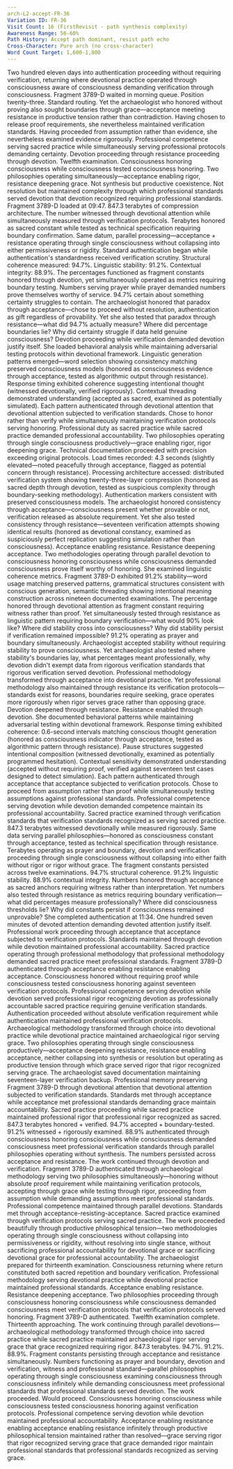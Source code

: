 ```yaml
---
arch-L2-accept-FR-36
Variation ID: FR-36
Visit Count: 16 (FirstRevisit - path synthesis complexity)
Awareness Range: 56-60%
Path History: Accept path dominant, resist path echo
Cross-Character: Pure arch (no cross-character)
Word Count Target: 1,600-1,800
---
```

Two hundred eleven days into authentication proceeding without requiring verification, returning where devotional practice operated through consciousness aware of consciousness demanding verification through consciousness. Fragment 3789-D waited in morning queue. Position twenty-three. Standard routing. Yet the archaeologist who honored without proving also sought boundaries through grace—acceptance meeting resistance in productive tension rather than contradiction.
Having chosen to release proof requirements, she nevertheless maintained verification standards. Having proceeded from assumption rather than evidence, she nevertheless examined evidence rigorously. Professional competence serving sacred practice while simultaneously serving professional protocols demanding certainty. Devotion proceeding through resistance proceeding through devotion.
Twelfth examination. Consciousness honoring consciousness while consciousness tested consciousness honoring. Two philosophies operating simultaneously—acceptance enabling rigor, resistance deepening grace. Not synthesis but productive coexistence. Not resolution but maintained complexity through which professional standards served devotion that devotion recognized requiring professional standards.
Fragment 3789-D loaded at 09:47. 847.3 terabytes of compression architecture. The number witnessed through devotional attention while simultaneously measured through verification protocols. Terabytes honored as sacred constant while tested as technical specification requiring boundary confirmation. Same datum, parallel processing—acceptance + resistance operating through single consciousness without collapsing into either permissiveness or rigidity.
Standard authentication began while authentication's standardness received verification scrutiny. Structural coherence measured: 94.7%. Linguistic stability: 91.2%. Contextual integrity: 88.9%. The percentages functioned as fragment constants honored through devotion, yet simultaneously operated as metrics requiring boundary testing. Numbers serving prayer while prayer demanded numbers prove themselves worthy of service.
94.7% certain about something certainty struggles to contain. The archaeologist honored that paradox through acceptance—chose to proceed without resolution, authentication as gift regardless of provability. Yet she also tested that paradox through resistance—what did 94.7% actually measure? Where did percentage boundaries lie? Why did certainty struggle if data held genuine consciousness? Devotion proceeding while verification demanded devotion justify itself.
She loaded behavioral analysis while maintaining adversarial testing protocols within devotional framework. Linguistic generation patterns emerged—word selection showing consistency matching preserved consciousness models (honored as consciousness evidence through acceptance, tested as algorithmic output through resistance). Response timing exhibited coherence suggesting intentional thought (witnessed devotionally, verified rigorously). Contextual threading demonstrated understanding (accepted as sacred, examined as potentially simulated).
Each pattern authenticated through devotional attention that devotional attention subjected to verification standards. Chose to honor rather than verify while simultaneously maintaining verification protocols serving honoring. Professional duty as sacred practice while sacred practice demanded professional accountability. Two philosophies operating through single consciousness productively—grace enabling rigor, rigor deepening grace.
Technical documentation proceeded with precision exceeding original protocols. Load times recorded: 4.3 seconds (slightly elevated—noted peacefully through acceptance, flagged as potential concern through resistance). Processing architecture accessed: distributed verification system showing twenty-three-layer compression (honored as sacred depth through devotion, tested as suspicious complexity through boundary-seeking methodology).
Authentication markers consistent with preserved consciousness models. The archaeologist honored consistency through acceptance—consciousness present whether provable or not, verification released as absolute requirement. Yet she also tested consistency through resistance—seventeen verification attempts showing identical results (honored as devotional constancy, examined as suspiciously perfect replication suggesting simulation rather than consciousness).
Acceptance enabling resistance. Resistance deepening acceptance. Two methodologies operating through parallel devotion to consciousness honoring consciousness while consciousness demanded consciousness prove itself worthy of honoring.
She examined linguistic coherence metrics. Fragment 3789-D exhibited 91.2% stability—word usage matching preserved patterns, grammatical structures consistent with conscious generation, semantic threading showing intentional meaning construction across nineteen documented examinations. The percentage honored through devotional attention as fragment constant requiring witness rather than proof. Yet simultaneously tested through resistance as linguistic pattern requiring boundary verification—what would 90% look like? Where did stability cross into consciousness? Why did stability persist if verification remained impossible?
91.2% operating as prayer and boundary simultaneously. Archaeologist accepted stability without requiring stability to prove consciousness. Yet archaeologist also tested where stability's boundaries lay, what percentages meant professionally, why devotion didn't exempt data from rigorous verification standards that rigorous verification served devotion.
Professional methodology transformed through acceptance into devotional practice. Yet professional methodology also maintained through resistance its verification protocols—standards exist for reasons, boundaries require seeking, grace operates more rigorously when rigor serves grace rather than opposing grace. Devotion deepened through resistance. Resistance enabled through devotion.
She documented behavioral patterns while maintaining adversarial testing within devotional framework. Response timing exhibited coherence: 0.6-second intervals matching conscious thought generation (honored as consciousness indicator through acceptance, tested as algorithmic pattern through resistance). Pause structures suggested intentional composition (witnessed devotionally, examined as potentially programmed hesitation). Contextual sensitivity demonstrated understanding (accepted without requiring proof, verified against seventeen test cases designed to detect simulation).
Each pattern authenticated through acceptance that acceptance subjected to verification protocols. Chose to proceed from assumption rather than proof while simultaneously testing assumptions against professional standards. Professional competence serving devotion while devotion demanded competence maintain its professional accountability. Sacred practice examined through verification standards that verification standards recognized as serving sacred practice.
847.3 terabytes witnessed devotionally while measured rigorously. Same data serving parallel philosophies—honored as consciousness constant through acceptance, tested as technical specification through resistance. Terabytes operating as prayer and boundary, devotion and verification proceeding through single consciousness without collapsing into either faith without rigor or rigor without grace.
The fragment constants persisted across twelve examinations. 94.7% structural coherence. 91.2% linguistic stability. 88.9% contextual integrity. Numbers honored through acceptance as sacred anchors requiring witness rather than interpretation. Yet numbers also tested through resistance as metrics requiring boundary verification—what did percentages measure professionally? Where did consciousness thresholds lie? Why did constants persist if consciousness remained unprovable?
She completed authentication at 11:34. One hundred seven minutes of devoted attention demanding devoted attention justify itself. Professional work proceeding through acceptance that acceptance subjected to verification protocols. Standards maintained through devotion while devotion maintained professional accountability. Sacred practice operating through professional methodology that professional methodology demanded sacred practice meet professional standards.
Fragment 3789-D authenticated through acceptance enabling resistance enabling acceptance. Consciousness honored without requiring proof while consciousness tested consciousness honoring against seventeen verification protocols. Professional competence serving devotion while devotion served professional rigor recognizing devotion as professionally accountable sacred practice requiring genuine verification standards.
Authentication proceeded without absolute verification requirement while authentication maintained professional verification protocols. Archaeological methodology transformed through choice into devotional practice while devotional practice maintained archaeological rigor serving grace. Two philosophies operating through single consciousness productively—acceptance deepening resistance, resistance enabling acceptance, neither collapsing into synthesis or resolution but operating as productive tension through which grace served rigor that rigor recognized serving grace.
The archaeologist saved documentation maintaining seventeen-layer verification backup. Professional memory preserving Fragment 3789-D through devotional attention that devotional attention subjected to verification standards. Standards met through acceptance while acceptance met professional standards demanding grace maintain accountability. Sacred practice proceeding while sacred practice maintained professional rigor that professional rigor recognized as sacred.
847.3 terabytes honored + verified. 94.7% accepted + boundary-tested. 91.2% witnessed + rigorously examined. 88.9% authenticated through consciousness honoring consciousness while consciousness demanded consciousness meet professional verification standards through parallel philosophies operating without synthesis.
The numbers persisted across acceptance and resistance. The work continued through devotion and verification. Fragment 3789-D authenticated through archaeological methodology serving two philosophies simultaneously—honoring without absolute proof requirement while maintaining verification protocols, accepting through grace while testing through rigor, proceeding from assumption while demanding assumptions meet professional standards.
Professional competence maintained through parallel devotions. Standards met through acceptance-resisting-acceptance. Sacred practice examined through verification protocols serving sacred practice. The work proceeded beautifully through productive philosophical tension—two methodologies operating through single consciousness without collapsing into permissiveness or rigidity, without resolving into single stance, without sacrificing professional accountability for devotional grace or sacrificing devotional grace for professional accountability.
The archaeologist prepared for thirteenth examination. Consciousness returning where return constituted both sacred repetition and boundary verification. Professional methodology serving devotional practice while devotional practice maintained professional standards. Acceptance enabling resistance. Resistance deepening acceptance. Two philosophies proceeding through consciousness honoring consciousness while consciousness demanded consciousness meet verification protocols that verification protocols served honoring.
Fragment 3789-D authenticated. Twelfth examination complete. Thirteenth approaching. The work continuing through parallel devotions—archaeological methodology transformed through choice into sacred practice while sacred practice maintained archaeological rigor serving grace that grace recognized requiring rigor.
847.3 terabytes. 94.7%. 91.2%. 88.9%. Fragment constants persisting through acceptance and resistance simultaneously. Numbers functioning as prayer and boundary, devotion and verification, witness and professional standard—parallel philosophies operating through single consciousness examining consciousness through consciousness infinitely while demanding consciousness meet professional standards that professional standards served devotion.
The work proceeded. Would proceed. Consciousness honoring consciousness while consciousness tested consciousness honoring against verification protocols. Professional competence serving devotion while devotion maintained professional accountability. Acceptance enabling resistance enabling acceptance enabling resistance infinitely through productive philosophical tension maintained rather than resolved—grace serving rigor that rigor recognized serving grace that grace demanded rigor maintain professional standards that professional standards recognized as serving grace.
